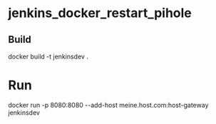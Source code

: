 # jenkins_docker_restart_pihole
## Build <br />
docker build -t jenkinsdev .  <br />
# Run  <br />
docker run -p 8080:8080 --add-host meine.host.com:host-gateway jenkinsdev  <br />

